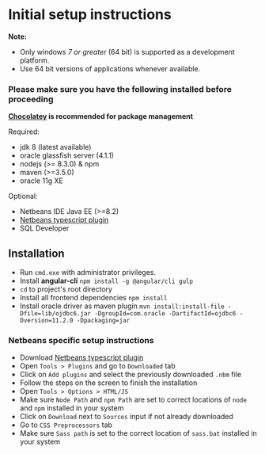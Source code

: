 # Initial setup instructions

**Note:**
  - Only windows _7 or greater_ (64 bit) is supported as a development platform.
  - Use 64 bit versions of applications whenever available.

### Please make sure you have the following installed before proceeding
**[Chocolatey](https://chocolatey.org/) is recommended for package management**

Required:
  - jdk 8 (latest available)
  - oracle glassfish server (4.1.1)
  - nodejs (>= 8.3.0) & npm
  - maven (>=3.5.0)
  - oracle 11g XE

Optional:
  - Netbeans IDE Java EE (>=8.2)
  - [Netbeans typescript plugin](https://github.com/Everlaw/nbts/releases)
  - SQL Developer

## Installation
  - Run `cmd.exe` with administrator privileges.
  - Install **angular-cli**
    `npm install -g @angular/cli gulp`
  - `cd` to project's root directory
  - Install all frontend dependencies
    `npm install`
  - Install oracle driver as maven plugin
    `mvn install:install-file -Dfile=lib/ojdbc6.jar -DgroupId=com.oracle -DartifactId=ojdbc6 -Dversion=11.2.0 -Dpackaging=jar`

### Netbeans specific setup instructions
  - Download [Netbeans typescript plugin](https://github.com/Everlaw/nbts/releases)
  - Open `Tools > Plugins` and go to `Downloaded` tab
  - Click on `Add plugins` and select the previously downloaded `.nbm` file
  - Follow the steps on the screen to finish the installation
  - Open `Tools > Options > HTML/JS`
  - Make sure `Node Path` and `npm Path` are set to correct locations of `node` and `npm` installed in your system
  - Click on `Download` next to `Sources` input if not already downloaded
  - Go to `CSS Preprocessors` tab
  - Make sure `Sass path` is set to the correct location of `sass.bat` installed in your system

